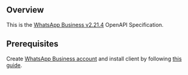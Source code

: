 ## Overview
This is the [WhatsApp Business v2.21.4](https://developers.facebook.com/docs/whatsapp/) OpenAPI Specification.
## Prerequisites

Create [WhatsApp Business account](https://developers.facebook.com/docs/whatsapp/getting-started#before) and install client by following [this guide](https://developers.facebook.com/docs/whatsapp/getting-started#client-setup).
